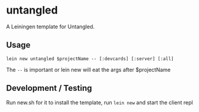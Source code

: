 # untangled

A Leiningen template for Untangled.

## Usage

`lein new untangled $projectName -- [:devcards] [:server] [:all]`

The `--` is important or lein new will eat the args after $projectName

## Development / Testing

Run new.sh for it to install the template, run `lein new` and start the client repl
